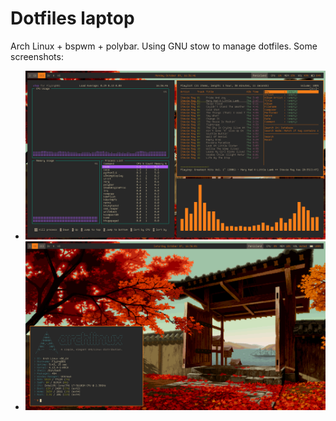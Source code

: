 # Dotfiles laptop
Arch Linux + bspwm + polybar. Using GNU stow to manage dotfiles. Some screenshots:
- ![](images/scrot_ncmpcpp_cava_vtop.png)
- ![](images/scrot_clean.png)
